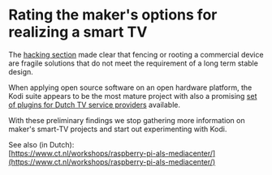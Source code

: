 # Rating the maker's options for realizing a smart TV

The [hacking section](docs/hacking.md) made clear that fencing or rooting a commercial device are fragile solutions that do not meet the requirement of a long term stable design.

When applying open source software on an open hardware platform, the Kodi suite appears to be the most mature project with also a promising [set of plugins for Dutch TV service providers](https://github.com/dut-iptv/dut-iptv.github.io) available.

With these preliminary findings we stop gathering more information on maker's smart-TV projects and start out experimenting with Kodi.

See also (in Dutch):  
[https://www.ct.nl/workshops/raspberry-pi-als-mediacenter/](https://www.ct.nl/workshops/raspberry-pi-als-mediacenter/)

